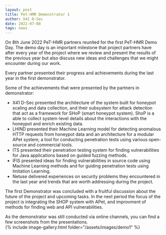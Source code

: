 ```yaml
---
layout: post
title: Pet-HMR Demonstrator 1
author: X41 D-Sec
date: 2022-07-08
tags: news
---
```


On 8th June 2022 PeT-HMR partners reunited for the first PeT-HMR Demo Day. 
The demo day is an important milestone that project partners have after every 
year of the project where we review and present the results of the previous year
but also discuss new ideas and challenges that we might encounter during our work.  

Every partner presented their progress and achievements during the last year 
in the first demonstrator. 

Some of the achievements that were presented by the partners in demonstrator: 

- X41 D-Sec presented the architecture of the system built for honeypot scaling
and data collection, and their subsystem for attack detection that act as 
a framework for SHoP (smart honeypot system). 
ShoP is a able to collect system-level details about the interactions 
with the honeypot and enrich existing data. 
- LHIND presented their Machine Learning model for detecting anomalous HTTP
requests from honeypot data and an architecture for a modular APet system; 
a tool for conducting penetration tests using various open-source and commercial tools. 
- ITS presented their penetration testing system for finding vulnerabilities 
for Java applications based on guided fuzzing methods. 
- IFIS presented ideas for finding vulnerabilities in source code using 
Machine Learning methods and for guiding penetration tests using Imitation Learning.  
- Netuse delivered experiences on security problems they encountered in the last
year and trends that are worth addressing during the project. 

The first Demonstrator was concluded with a fruitful discussion about the future
of the project and upcoming tasks. In the next period the focus of the project
is integrating the SHOP system with APet, and improvment of methods 
for finding web and API vulnerabilities.   


As the demonstrator was still conducted via online channels, you can find a few screenshots from the presentations.  
{% include image-gallery.html folder="/assets/images/demo1" %}

<!--- 
![image1](/assets/images/demo1/demo1-scr1.png){:height="50%" width="50%"} 
![image2](/assets/images/demo1/demo1-scr2.png){:height="50%" width="50%"}
![image3](/assets/images/demo1/demo1-scr3.png){:height="50%" width="50%"}
![image4](/assets/images/demo1/demo1-scr4.png){:height="50%" width="50%"}
--->
